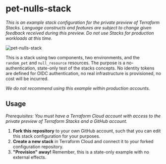 # pet-nulls-stack

_This is an example stack configuration for the private preview of Terraform Stacks. Language
constructs and features are subject to change given feedback received during this preview. Do not
use Stacks for production workloads at this time._

![pet-nulls-stack](https://github.com/hashicorp/pet-nulls-stack/assets/2430490/5c0d2c31-683f-4dec-a3f4-2c9ff18aeef3)

This is a stack using two components, two environments, and the `random_pet` and `null_resource`
resources. The purpose is a no-authentication, state-only test of the stacks concepts. No identity
tokens are defined for OIDC authentication, no real infrastructure is provisioned, no cost will be
incurred.
 
_We do not recommend using this example within production accounts._

## Usage
 
_Prerequisites: You must have a Terraform Cloud account with access to the private preview of
Terraform Stacks and a GitHub account._

1. **Fork this repository** to your own GitHub account, such that you can edit this stack configuration
   for your purposes.
2. **Create a new stack** in Terraform Cloud and connect it to your forked configuration repository.
3. **"Provision" away!** Remember, this is a state-only example with no external effects.
